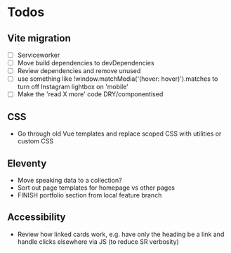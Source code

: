 # Todos

## Vite migration

- [ ] Serviceworker
- [ ] Move build dependencies to devDependencies
- [ ] Review dependencies and remove unused
- [ ] use something like !window.matchMedia('(hover: hover)').matches to turn off Instagram lightbox on 'mobile'
- [ ] Make the 'read X more' code DRY/componentised

## CSS

- Go through old Vue templates and replace scoped CSS with utilities or custom CSS

## Eleventy

- Move speaking data to a collection?
- Sort out page templates for homepage vs other pages
- FINISH portfolio section from local feature branch

## Accessibility

- Review how linked cards work, e.g. have only the heading be a link and handle clicks elsewhere via JS (to reduce SR verbosity)
